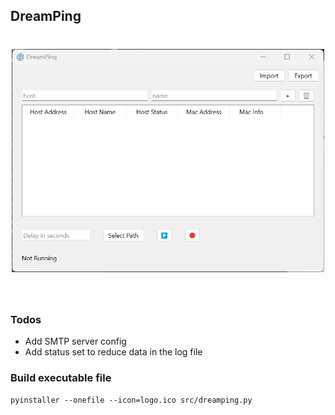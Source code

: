 ## DreamPing

<h1 align="center">
<img src="example.png" width="500">
</h1><br>

### Todos

* Add SMTP server config
* Add status set to reduce data in the log file

### Build executable file

```console
pyinstaller --onefile --icon=logo.ico src/dreamping.py
```